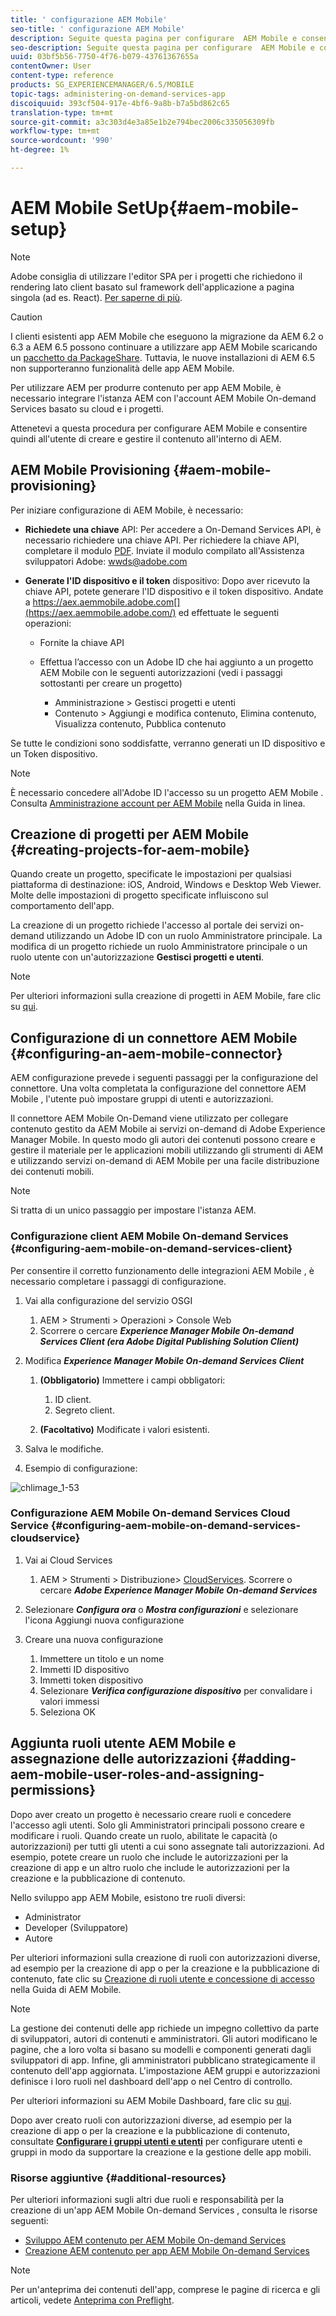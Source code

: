 ```yaml
---
title: ' configurazione AEM Mobile'
seo-title: ' configurazione AEM Mobile'
description: Seguite questa pagina per configurare  AEM Mobile e consentire all'utente di creare e gestire il contenuto all'interno di AEM. Questa pagina fornisce informazioni sull’integrazione dell’istanza AEM con l’account AEM Mobile On-demand Services  basato su cloud e i progetti.
seo-description: Seguite questa pagina per configurare  AEM Mobile e consentire all'utente di creare e gestire il contenuto all'interno di AEM. Questa pagina fornisce informazioni sull’integrazione dell’istanza AEM con l’account AEM Mobile On-demand Services  basato su cloud e i progetti.
uuid: 03bf5b56-7750-4f76-b079-43761367655a
contentOwner: User
content-type: reference
products: SG_EXPERIENCEMANAGER/6.5/MOBILE
topic-tags: administering-on-demand-services-app
discoiquuid: 393cf504-917e-4bf6-9a8b-b7a5bd862c65
translation-type: tm+mt
source-git-commit: a3c303d4e3a85e1b2e794bec2006c335056309fb
workflow-type: tm+mt
source-wordcount: '990'
ht-degree: 1%

---
```



#  AEM Mobile SetUp{#aem-mobile-setup}

>[!NOTE]
>
> Adobe consiglia di utilizzare l&#39;editor SPA per i progetti che richiedono il rendering lato client basato sul framework dell&#39;applicazione a pagina singola (ad es. React). [Per saperne di più](/help/sites-developing/spa-overview.md).

>[!CAUTION]
>
>I clienti esistenti  app AEM Mobile che eseguono la migrazione da AEM 6.2 o 6.3 a AEM 6.5 possono continuare a utilizzare  app AEM Mobile scaricando un [pacchetto da PackageShare](https://www.adobeaemcloud.com/content/marketplace/marketplaceProxy.html?packagePath=/content/companies/public/adobe/packages/cq640/compatpack/aem-mobile-package). Tuttavia, le nuove installazioni di AEM 6.5 non supporteranno  funzionalità delle app AEM Mobile.

Per utilizzare AEM per produrre contenuto per  app AEM Mobile, è necessario integrare l&#39;istanza AEM con l&#39;account AEM Mobile On-demand Services  basato su cloud e i progetti.

Attenetevi a questa procedura per configurare  AEM Mobile e consentire quindi all&#39;utente di creare e gestire il contenuto all&#39;interno di AEM.

##  AEM Mobile Provisioning {#aem-mobile-provisioning}

Per iniziare  configurazione di AEM Mobile, è necessario:

* **Richiedete una chiave** API: Per accedere a On-Demand Services API, è necessario richiedere una chiave API. Per richiedere la chiave API, completare il modulo [PDF](https://helpx.adobe.com/digital-publishing-solution/help/integrating-dps.html). Inviate il modulo compilato all&#39;Assistenza sviluppatori  Adobe: [wwds@adobe.com](mailto:wwds@adobe.com)

* **Generate l&#39;ID dispositivo e il token** dispositivo: Dopo aver ricevuto la chiave API, potete generare l&#39;ID dispositivo e il token dispositivo. Andate a https://aex.aemmobile.adobe.com[](https://aex.aemmobile.adobe.com/) ed effettuate le seguenti operazioni:

   * Fornite la chiave API
   * Effettua l’accesso con un Adobe ID  che hai aggiunto a un progetto AEM Mobile  con le seguenti autorizzazioni (vedi i passaggi sottostanti per creare un progetto)

      * Amministrazione > Gestisci progetti e utenti
      * Contenuto > Aggiungi e modifica contenuto, Elimina contenuto, Visualizza contenuto, Pubblica contenuto

Se tutte le condizioni sono soddisfatte, verranno generati un ID dispositivo e un Token dispositivo.

>[!NOTE]
>
>È necessario concedere all&#39;Adobe ID  l&#39;accesso su un progetto AEM Mobile . Consulta [Amministrazione account per  AEM Mobile](https://helpx.adobe.com/digital-publishing-solution/help/account-admin-dps.html) nella Guida in linea.

## Creazione di progetti per  AEM Mobile {#creating-projects-for-aem-mobile}

Quando create un progetto, specificate le impostazioni per qualsiasi piattaforma di destinazione: iOS, Android, Windows e Desktop Web Viewer. Molte delle impostazioni di progetto specificate influiscono sul comportamento dell&#39;app.

La creazione di un progetto richiede l&#39;accesso al portale dei servizi on-demand utilizzando un Adobe ID  con un ruolo Amministratore principale. La modifica di un progetto richiede un ruolo Amministratore principale o un ruolo utente con un&#39;autorizzazione **Gestisci progetti e utenti**.

>[!NOTE]
>
>Per ulteriori informazioni sulla creazione di progetti in  AEM Mobile, fare clic su [qui](https://helpx.adobe.com/digital-publishing-solution/help/creating-projects.html).

## Configurazione di un connettore AEM Mobile  {#configuring-an-aem-mobile-connector}

AEM configurazione prevede i seguenti passaggi per la configurazione del connettore. Una volta completata la configurazione del connettore AEM Mobile , l&#39;utente può impostare gruppi di utenti e autorizzazioni.

Il connettore AEM Mobile On-Demand  viene utilizzato per collegare  contenuto gestito da AEM Mobile ai servizi on-demand di Adobe Experience Manager Mobile. In questo modo gli autori dei contenuti possono creare e gestire il materiale per le applicazioni mobili utilizzando gli strumenti di AEM e utilizzando  servizi on-demand di AEM Mobile per una facile distribuzione dei contenuti mobili.

>[!NOTE]
>
>Si tratta di un unico passaggio per impostare l&#39;istanza AEM.

### Configurazione  client AEM Mobile On-demand Services {#configuring-aem-mobile-on-demand-services-client}

Per consentire il corretto funzionamento delle integrazioni AEM Mobile , è necessario completare i passaggi di configurazione.

1. Vai alla configurazione del servizio OSGI

   1. AEM > Strumenti > Operazioni > Console Web
   1. Scorrere o cercare ***Experience Manager Mobile On-demand Services Client (era  Adobe Digital Publishing Solution Client)***

1. Modifica ***Experience Manager Mobile On-demand Services Client***

   1. **(Obbligatorio)** Immettere i campi obbligatori:

      1. ID client.
      1. Segreto client.
   1. **(Facoltativo)** Modificate i valori esistenti.


1. Salva le modifiche.
1. Esempio di configurazione:

![chlimage_1-53](assets/chlimage_1-53.png)

### Configurazione  AEM Mobile On-demand Services Cloud Service {#configuring-aem-mobile-on-demand-services-cloudservice}

1. Vai ai Cloud Services

   1. AEM > Strumenti > Distribuzione> [CloudServices](http://localhost:4502/libs/cq/core/content/tools/cloudservices.html). Scorrere o cercare ***Adobe Experience Manager Mobile On-demand Services***

1. Selezionare ***Configura ora*** o ***Mostra configurazioni*** e selezionare l&#39;icona Aggiungi nuova configurazione

1. Creare una nuova configurazione

   1. Immettere un titolo e un nome
   1. Immetti ID dispositivo
   1. Immetti token dispositivo
   1. Selezionare ***Verifica configurazione dispositivo*** per convalidare i valori immessi
   1. Seleziona OK

## Aggiunta  ruoli utente AEM Mobile e assegnazione delle autorizzazioni {#adding-aem-mobile-user-roles-and-assigning-permissions}

Dopo aver creato un progetto è necessario creare ruoli e concedere l&#39;accesso agli utenti. Solo gli Amministratori principali possono creare e modificare i ruoli. Quando create un ruolo, abilitate le capacità (o autorizzazioni) per tutti gli utenti a cui sono assegnate tali autorizzazioni. Ad esempio, potete creare un ruolo che include le autorizzazioni per la creazione di app e un altro ruolo che include le autorizzazioni per la creazione e la pubblicazione di contenuto.

Nello sviluppo  app AEM Mobile, esistono tre ruoli diversi:

* Administrator
* Developer (Sviluppatore)
* Autore

Per ulteriori informazioni sulla creazione di ruoli con autorizzazioni diverse, ad esempio per la creazione di app o per la creazione e la pubblicazione di contenuto, fate clic su [Creazione di ruoli utente e concessione di accesso](https://helpx.adobe.com/digital-publishing-solution/help/account-admin-dps.html) nella  Guida di AEM Mobile.

>[!NOTE]
>
>La gestione dei contenuti delle app richiede un impegno collettivo da parte di sviluppatori, autori di contenuti e amministratori. Gli autori modificano le pagine, che a loro volta si basano su modelli e componenti generati dagli sviluppatori di app. Infine, gli amministratori pubblicano strategicamente il contenuto dell&#39;app aggiornata. L&#39;impostazione AEM gruppi e autorizzazioni definisce i loro ruoli nel dashboard dell&#39;app o nel Centro di controllo.
>
>Per ulteriori informazioni su  AEM Mobile Dashboard, fare clic su [qui](/help/mobile/mobile-apps-ondemand-application-dashboard.md).

Dopo aver creato ruoli con autorizzazioni diverse, ad esempio per la creazione di app o per la creazione e la pubblicazione di contenuto, consultate [**Configurare i gruppi utenti e utenti**](/help/mobile/aem-mobile-configure-users.md) per configurare utenti e gruppi in modo da supportare la creazione e la gestione delle app mobili.

### Risorse aggiuntive {#additional-resources}

Per ulteriori informazioni sugli altri due ruoli e responsabilità per la creazione di un&#39;app AEM Mobile On-demand Services , consulta le risorse seguenti:

* [Sviluppo AEM contenuto per  AEM Mobile On-demand Services](/help/mobile/aem-mobile-on-demand.md)
* [Creazione AEM contenuto per  app AEM Mobile On-demand Services](/help/mobile/mobile-apps-ondemand.md)

>[!NOTE]
>
>Per un&#39;anteprima dei contenuti dell&#39;app, comprese le pagine di ricerca e gli articoli, vedete [Anteprima con Preflight](/help/mobile/aem-mobile-manage-ondemand-services.md).
